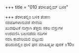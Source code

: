 +++
title = "010 ತೆರಳುತಲ್ಲಿಮ್ ಬಳಿಕ"

+++
ತೆರಳುತಲ್ಲಿಂ ಬಳಿಕ ತೆಂಕಣ   
ನರಪತಿಗಳಾನುವರೆ ಸೇನೆಯ   
ಖುರಪುಟಕೆ ನುಗ್ಗಾಗಿ ತೆತ್ತರು ಸಕಲ ವಸ್ತುಗಳ  
ಉರವಣಿಸಿ ಬಲನಡೆದು ನದಿಗಳ   
ನರಸಿ ಕಾವೇರಿಯಲಿ ಬಿಟ್ಟುದು  
ಹರಿದುದಲ್ಲಿಂ ಧಾಳಿ ಘನ ಮಾಹಿಷ್ಮತೀ ಪುರಕೆ    ॥10॥